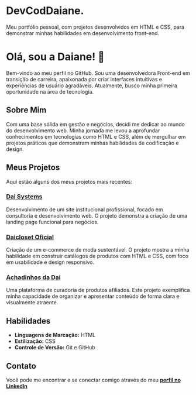 # DevCodDaiane.
Meu portfólio pessoal, com projetos desenvolvidos em HTML e CSS, para demonstrar minhas habilidades em desenvolvimento front-end.

# Olá, sou a Daiane! 👋

Bem-vindo ao meu perfil no GitHub. Sou uma desenvolvedora Front-end em transição de carreira, apaixonada por criar interfaces intuitivas e experiências de usuário agradáveis. Atualmente, busco minha primeira oportunidade na área de tecnologia.

## Sobre Mim
Com uma base sólida em gestão e negócios, decidi me dedicar ao mundo do desenvolvimento web. Minha jornada me levou a aprofundar conhecimentos em tecnologias como HTML e CSS, além de mergulhar em projetos práticos que demonstram minhas habilidades de codificação e design.

## Meus Projetos
Aqui estão alguns dos meus projetos mais recentes:

### [Dai Systems](https://daisystems.com.br/)
Desenvolvimento de um site institucional profissional, focado em consultoria e desenvolvimento web. O projeto demonstra a criação de uma landing page funcional para negócios.

### [Daicloset Oficial](https://daiclosetoficial.com.br/)
Criação de um e-commerce de moda sustentável. O projeto mostra a minha habilidade em construir catálogos de produtos com HTML e CSS, com foco em usabilidade e design responsivo.

### [Achadinhos da Dai](https://achadinhos-dai.netlify.app/)
Uma plataforma de curadoria de produtos afiliados. Este projeto exemplifica minha capacidade de organizar e apresentar conteúdo de forma clara e visualmente atraente.

## Habilidades
* **Linguagens de Marcação:** HTML
* **Estilização:** CSS
* **Controle de Versão:** Git e GitHub

## Contato
Você pode me encontrar e se conectar comigo através do meu [**perfil no LinkedIn**](www.linkedin.com/in/daiane-tech)

